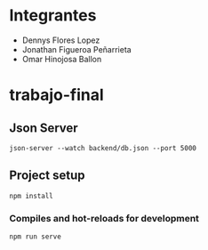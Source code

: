 # Integrantes

- Dennys Flores Lopez
- Jonathan Figueroa Peñarrieta
- Omar Hinojosa Ballon

# trabajo-final

## Json Server
```
json-server --watch backend/db.json --port 5000
```

## Project setup
```
npm install
```

### Compiles and hot-reloads for development
```
npm run serve
```

